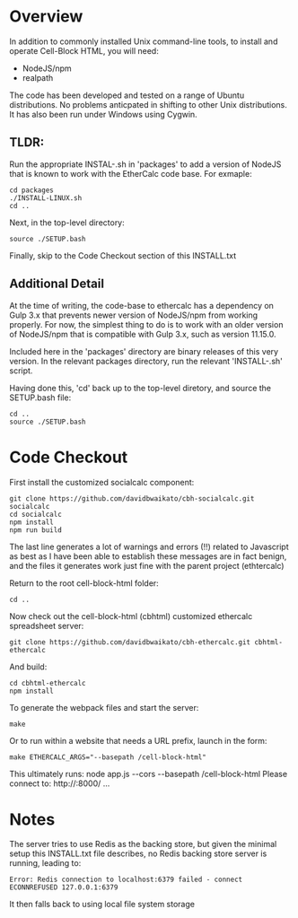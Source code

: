 # Overview

In addition to commonly installed Unix command-line tools, to install
and operate Cell-Block HTML, you will need:

  - NodeJS/npm
  - realpath 

The code has been developed and tested on a range of Ubuntu
distributions.  No problems anticpated in shifting to other Unix
distributions.  It has also been run under Windows using Cygwin.

## TLDR:

Run the appropriate INSTAL-<OS>.sh in 'packages' to add a version of
NodeJS that is known to work with the EtherCalc code base.  For
exmaple:

    cd packages
    ./INSTALL-LINUX.sh
    cd ..

Next, in the top-level directory:
  
    source ./SETUP.bash

Finally, skip to the Code Checkout section of this INSTALL.txt

## Additional Detail

At the time of writing, the code-base to ethercalc has a dependency on
Gulp 3.x that prevents newer version of NodeJS/npm from working
properly.  For now, the simplest thing to do is to work with an older
version of NodeJS/npm that is compatible with Gulp 3.x, such as
version 11.15.0.

Included here in the 'packages' directory are binary releases of this
very version.  In the relevant packages directory, run the relevant
'INSTALL-<OS>.sh' script.

Having done this, 'cd' back up to the top-level diretory, and source
the SETUP.bash file:

    cd ..
    source ./SETUP.bash

# Code Checkout


First install the customized socialcalc component:

    git clone https://github.com/davidbwaikato/cbh-socialcalc.git socialcalc
    cd socialcalc
    npm install
    npm run build

The last line generates a lot of warnings and errors (!!) related to
Javascript as best as I have been able to establish these messages are
in fact benign, and the files it generates work just fine with the
parent project (ethtercalc)

Return to the root cell-block-html folder:

    cd ..

Now check out the cell-block-html (cbhtml) customized ethercalc
spreadsheet server:

    git clone https://github.com/davidbwaikato/cbh-ethercalc.git cbhtml-ethercalc

And build:

    cd cbhtml-ethercalc
    npm install

To generate the webpack files and start the server:

    make

Or to run within a website that needs a URL prefix, launch in the form:

    make ETHERCALC_ARGS="--basepath /cell-block-html"

This ultimately runs:
    node app.js --cors --basepath /cell-block-html
    Please connect to: http://<hostname>:8000/
    ...


# Notes

The server tries to use Redis as the backing store, but given the
minimal setup this INSTALL.txt file describes, no Redis backing store
server is running, leading to:

    Error: Redis connection to localhost:6379 failed - connect ECONNREFUSED 127.0.0.1:6379
    
It then falls back to using local file system storage


